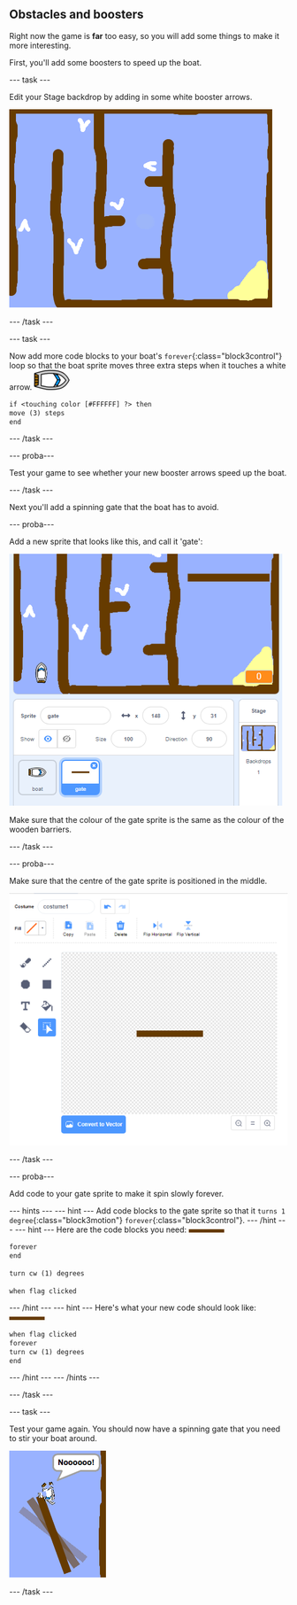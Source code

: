 ## Obstacles and boosters

Right now the game is **far** too easy, so you will add some things to make it more interesting.

First, you'll add some boosters to speed up the boat.

\--- task \---

Edit your Stage backdrop by adding in some white booster arrows.

![captură de ecran](images/boat-boost.png)

\--- /task \---

\--- task \---

Now add more code blocks to your boat's `forever`{:class="block3control"} loop so that the boat sprite moves three extra steps when it touches a white arrow. ![boat-sprite](images/boat_resize.png)

```blocks3
if <touching color [#FFFFFF] ?> then
move (3) steps
end
```

\--- /task \---

\--- proba\---

Test your game to see whether your new booster arrows speed up the boat.

\--- /task \---

Next you'll add a spinning gate that the boat has to avoid.

\--- proba\---

Add a new sprite that looks like this, and call it 'gate':

![captură de ecran](images/boat-gate.png)

Make sure that the colour of the gate sprite is the same as the colour of the wooden barriers.

\--- /task \---

\--- proba\---

Make sure that the centre of the gate sprite is positioned in the middle.

![captură de ecran](images/boat-center.png)

\--- /task \---

\--- proba\---

Add code to your gate sprite to make it spin slowly forever.

\--- hints \--- \--- hint \--- Add code blocks to the gate sprite so that it `turns 1 degree`{:class="block3motion"} `forever`{:class="block3control"}. \--- /hint \--- \--- hint \--- Here are the code blocks you need: ![gate](images/gate.png)

```blocks3
forever
end

turn cw (1) degrees

when flag clicked
```

\--- /hint \--- \--- hint \--- Here's what your new code should look like: ![gate](images/gate.png)

```blocks3
when flag clicked
forever
turn cw (1) degrees
end
```

\--- /hint \--- \--- /hints \---

\--- /task \---

\--- task \---

Test your game again. You should now have a spinning gate that you need to stir your boat around.

![captură de ecran](images/boat-gate-test.png)

\--- /task \---
